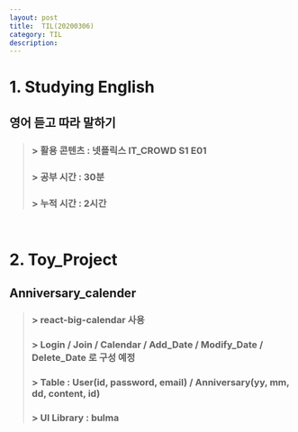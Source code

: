 ```yaml
---
layout: post
title:  TIL(20200306)
category: TIL 
description: 
---
```


# 1. Studying English
## 영어 듣고 따라 말하기
   > ### > 활용 콘텐츠 : 넷플릭스 IT_CROWD S1 E01 <br>
   > ### > 공부 시간 : 30분<br>
   > ### > <span class="red"> 누적 시간 : 2시간</span>
<br>

# 2. Toy_Project
## Anniversary_calender
   > ### > react-big-calendar 사용
   > ### > Login / Join / Calendar / Add_Date / Modify_Date / Delete_Date 로 구성 예정
   > ### > Table : User(id, password, email) / Anniversary(yy, mm, dd, content, id)
   > ### > UI Library : bulma